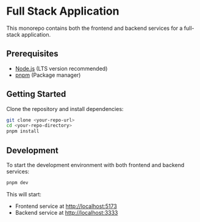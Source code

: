 # Full Stack Application

This monorepo contains both the frontend and backend services for a full-stack application.

## Prerequisites

- [Node.js](https://nodejs.org/) (LTS version recommended)
- [pnpm](https://pnpm.io/) (Package manager)

## Getting Started

Clone the repository and install dependencies:

```bash
git clone <your-repo-url>
cd <your-repo-directory>
pnpm install
```

## Development

To start the development environment with both frontend and backend services:

```bash
pnpm dev
```

This will start:

- Frontend service at [http://localhost:5173](http://localhost:5173)
- Backend service at [http://localhost:3333](http://localhost:3333)
